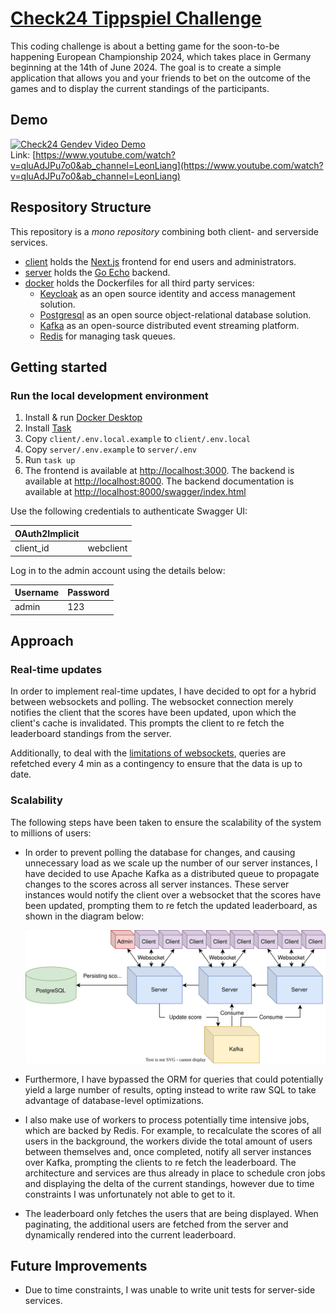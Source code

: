 # [Check24 Tippspiel Challenge](https://github.com/check24-scholarships/check24-betting-challenge)

This coding challenge is about a betting game for the soon-to-be happening European Championship 2024, which takes place in Germany beginning at the 14th of June 2024. The goal is to create a simple application that allows you and your friends to bet on the outcome of the games and to display the current standings of the participants.

## Demo
[![Check24 Gendev Video Demo](https://img.youtube.com/vi/qluAdJPu7o0/0.jpg)](https://www.youtube.com/watch?v=qluAdJPu7o0&ab_channel=LeonLiang)\
Link: [https://www.youtube.com/watch?v=qluAdJPu7o0&ab_channel=LeonLiang](https://www.youtube.com/watch?v=qluAdJPu7o0&ab_channel=LeonLiang)

## Respository Structure
This repository is a _mono repository_ combining both client- and serverside services.
- [client](client) holds the [Next.js](https://nextjs.org/) frontend for end users and administrators.
- [server](server) holds the [Go Echo](https://echo.labstack.com/) backend.
- [docker](docker) holds the Dockerfiles for all third party services:
  - [Keycloak](https://www.keycloak.org/) as an open source identity and access management solution.
  - [Postgresql](https://www.postgresql.org/) as an open source object-relational database solution.
  - [Kafka](https://kafka.apache.org/) as an open-source distributed event streaming platform.
  - [Redis](https://redis.io/) for managing task queues.

## Getting started
### Run the local development environment
1. Install & run [Docker Desktop](https://www.docker.com/)
1. Install [Task](https://taskfile.dev/installation/)
1. Copy `client/.env.local.example` to `client/.env.local`
1. Copy `server/.env.example` to `server/.env`
1. Run `task up`
1. The frontend is available at [http://localhost:3000](http://localhost:3000). 
   The backend is available at [http://localhost:8000](http://localhost:8000).
   The backend documentation is available at [http://localhost:8000/swagger/index.html](http://localhost:8000/swagger/index.html)

Use the following credentials to authenticate Swagger UI:

| OAuth2Implicit |           |
|----------------|-----------|
| client_id      | webclient |

Log in to the admin account using the details below:

| Username | Password |
|----------|----------|
| admin    | 123      |

## Approach

### Real-time updates
In order to implement real-time updates, I have decided to opt for a hybrid between websockets and polling. 
The websocket connection merely notifies the client that the scores have been updated, upon which the client's cache is invalidated.
This prompts the client to re fetch the leaderboard standings from the server. 

Additionally, to deal with the [limitations of websockets](https://ably.com/topic/websockets-pros-cons#what-are-the-disadvantages-and-limitations-of-web-sockets), queries are refetched every 4 min as a contingency to ensure that the data is up to date.   

### Scalability
The following steps have been taken to ensure the scalability of the system to millions of users: 
- In order to prevent polling the database for changes, and causing unnecessary load as we scale up the number of our server instances, I have decided to use Apache Kafka as a distributed queue to propagate changes to the scores across all server instances. 
These server instances would notify the client over a websocket that the scores have been updated, prompting them to re fetch the updated leaderboard, as shown in the diagram below:

    ![System Architecture](./system-architecture.svg)

- Furthermore, I have bypassed the ORM for queries that could potentially yield a large number of results, opting instead to write raw SQL to take advantage of database-level optimizations.
- I also make use of workers to process potentially time intensive jobs, which are backed by Redis. For example, to recalculate the scores of all users in the background, the workers divide the total amount of users between themselves and, once completed, notify all server instances over Kafka, prompting the clients to re fetch the leaderboard. 
The architecture and services are thus already in place to schedule cron jobs and displaying the delta of the current standings, however due to time constraints I was unfortunately not able to get to it.
- The leaderboard only fetches the users that are being displayed. When paginating, the additional users are fetched from the server and dynamically rendered into the current leaderboard. 

## Future Improvements
- Due to time constraints, I was unable to write unit tests for server-side services.



